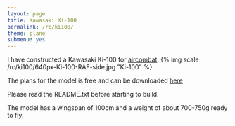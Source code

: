 ```yaml
---
layout: page
title: Kawasaki Ki-100
permalink: /rc/ki100/
theme: plane
submenu: yes
---
```


I have constructed a Kawasaki Ki-100 for [aircombat](http://www.aircombat.se).
{% img scale /rc/ki100/640px-Ki-100-RAF-side.jpg "Ki-100" %}

The plans for the model is free and can be downloaded [here](http://drupal.fot.nu/files/Ki100-Combat.zip)

Please read the README.txt before starting to build.

The model has a wingspan of 100cm and a weight of about 700-750g ready to fly.


